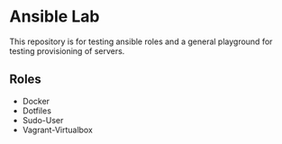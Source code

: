 # Ansible Lab

This repository is for testing ansible roles and a general playground for testing provisioning of servers.

## Roles
- Docker
- Dotfiles
- Sudo-User
- Vagrant-Virtualbox
